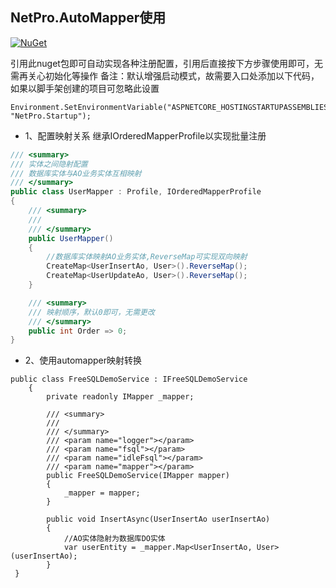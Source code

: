 
## NetPro.AutoMapper使用
 [![NuGet](https://img.shields.io/nuget/v/NetPro.AutoMapper.svg)](https://nuget.org/packages/NetPro.AutoMapper)

 引用此nuget包即可自动实现各种注册配置，引用后直接按下方步骤使用即可，无需再关心初始化等操作
  备注：默认增强启动模式，故需要入口处添加以下代码，如果以脚手架创建的项目可忽略此设置
```
Environment.SetEnvironmentVariable("ASPNETCORE_HOSTINGSTARTUPASSEMBLIES", "NetPro.Startup");
```

 - 1、配置映射关系
  继承IOrderedMapperProfile以实现批量注册
```c#
/// <summary>
/// 实体之间隐射配置
/// 数据库实体与AO业务实体互相映射
/// </summary>
public class UserMapper : Profile, IOrderedMapperProfile
{
    /// <summary>
    /// 
    /// </summary>
    public UserMapper()
    {
        //数据库实体映射AO业务实体,ReverseMap可实现双向映射
        CreateMap<UserInsertAo, User>().ReverseMap();
        CreateMap<UserUpdateAo, User>().ReverseMap();
    }

    /// <summary>
    /// 映射顺序，默认0即可，无需更改
    /// </summary>
    public int Order => 0;
}
```
- 2、使用automapper映射转换

```
public class FreeSQLDemoService : IFreeSQLDemoService
    {
        private readonly IMapper _mapper;

        /// <summary>
        /// 
        /// </summary>
        /// <param name="logger"></param>
        /// <param name="fsql"></param>
        /// <param name="idleFsql"></param>
        /// <param name="mapper"></param>
        public FreeSQLDemoService(IMapper mapper)
        {
            _mapper = mapper;
        }

        public void InsertAsync(UserInsertAo userInsertAo)
        {
            //AO实体隐射为数据库DO实体
            var userEntity = _mapper.Map<UserInsertAo, User>(userInsertAo);
        }
 }

```